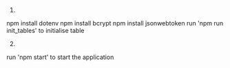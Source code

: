 1.
npm install dotenv 
npm install bcrypt
npm install jsonwebtoken
run 'npm run init_tables' to initialise table

2.
run 'npm start' to start the application
